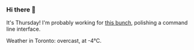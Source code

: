 ### Hi there :wave:

It's Thursday! I'm probably working for [this bunch](https://github.com/kohofinancial), polishing a command line interface.

Weather in Toronto: overcast, at -4°C.
